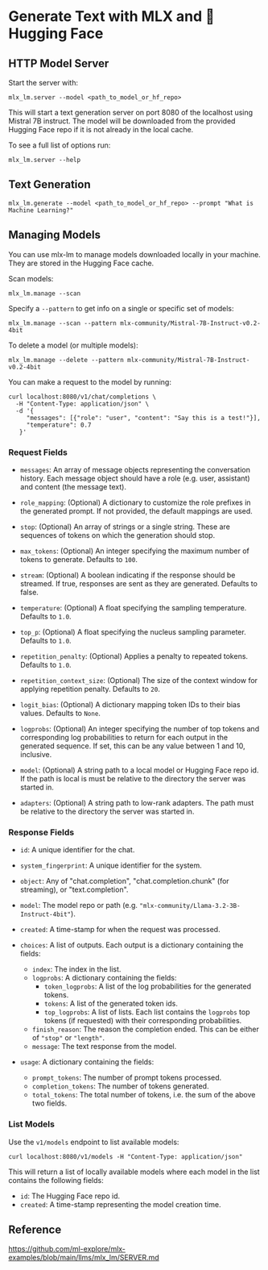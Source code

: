 # Generate Text with MLX and 🤗 Hugging Face

## HTTP Model Server

Start the server with:

```shell
mlx_lm.server --model <path_to_model_or_hf_repo>
```

This will start a text generation server on port 8080 of the localhost using Mistral 7B instruct. The model will be downloaded from the provided Hugging Face repo if it is not already in the local cache.

To see a full list of options run:
```shell
mlx_lm.server --help
```

## Text Generation

```shell
mlx_lm.generate --model <path_to_model_or_hf_repo> --prompt "What is Machine Learning?"
```


## Managing Models

You can use mlx-lm to manage models downloaded locally in your machine. They are stored in the Hugging Face cache.

Scan models:

```shell
mlx_lm.manage --scan
```

Specify a `--pattern` to get info on a single or specific set of models:
```shell
mlx_lm.manage --scan --pattern mlx-community/Mistral-7B-Instruct-v0.2-4bit
```
To delete a model (or multiple models):
```shell
mlx_lm.manage --delete --pattern mlx-community/Mistral-7B-Instruct-v0.2-4bit
```


You can make a request to the model by running:

```shell
curl localhost:8080/v1/chat/completions \
  -H "Content-Type: application/json" \
  -d '{
     "messages": [{"role": "user", "content": "Say this is a test!"}],
     "temperature": 0.7
   }'
```

### Request Fields

- `messages`: An array of message objects representing the conversation
  history. Each message object should have a role (e.g. user, assistant) and
  content (the message text).

- `role_mapping`: (Optional) A dictionary to customize the role prefixes in
  the generated prompt. If not provided, the default mappings are used.

- `stop`: (Optional) An array of strings or a single string. These are
  sequences of tokens on which the generation should stop.

- `max_tokens`: (Optional) An integer specifying the maximum number of tokens
  to generate. Defaults to `100`.

- `stream`: (Optional) A boolean indicating if the response should be
  streamed. If true, responses are sent as they are generated. Defaults to
  false.

- `temperature`: (Optional) A float specifying the sampling temperature.
  Defaults to `1.0`.

- `top_p`: (Optional) A float specifying the nucleus sampling parameter.
  Defaults to `1.0`.

- `repetition_penalty`: (Optional) Applies a penalty to repeated tokens.
  Defaults to `1.0`.

- `repetition_context_size`: (Optional) The size of the context window for
  applying repetition penalty. Defaults to `20`.

- `logit_bias`: (Optional) A dictionary mapping token IDs to their bias
  values. Defaults to `None`.

- `logprobs`: (Optional) An integer specifying the number of top tokens and
  corresponding log probabilities to return for each output in the generated
  sequence. If set, this can be any value between 1 and 10, inclusive.

- `model`: (Optional) A string path to a local model or Hugging Face repo id.
  If the path is local is must be relative to the directory the server was
  started in.

- `adapters`: (Optional) A string path to low-rank adapters. The path must be
  relative to the directory the server was started in.

### Response Fields

- `id`: A unique identifier for the chat.

- `system_fingerprint`: A unique identifier for the system.

- `object`: Any of "chat.completion", "chat.completion.chunk" (for
  streaming), or "text.completion".

- `model`: The model repo or path (e.g. `"mlx-community/Llama-3.2-3B-Instruct-4bit"`).

- `created`: A time-stamp for when the request was processed.

- `choices`: A list of outputs. Each output is a dictionary containing the fields:
    - `index`: The index in the list.
    - `logprobs`: A dictionary containing the fields:
        - `token_logprobs`: A list of the log probabilities for the generated
          tokens.
        - `tokens`: A list of the generated token ids.
        - `top_logprobs`: A list of lists. Each list contains the `logprobs`
          top tokens (if requested) with their corresponding probabilities.
    - `finish_reason`: The reason the completion ended. This can be either of
      `"stop"` or `"length"`.
    - `message`: The text response from the model.

- `usage`: A dictionary containing the fields:
    - `prompt_tokens`: The number of prompt tokens processed.
    - `completion_tokens`: The number of tokens generated.
    - `total_tokens`: The total number of tokens, i.e. the sum of the above two fields.

### List Models

Use the `v1/models` endpoint to list available models:

```shell
curl localhost:8080/v1/models -H "Content-Type: application/json"
```

This will return a list of locally available models where each model in the
list contains the following fields:

- `id`: The Hugging Face repo id.
- `created`: A time-stamp representing the model creation time.

## Reference

https://github.com/ml-explore/mlx-examples/blob/main/llms/mlx_lm/SERVER.md